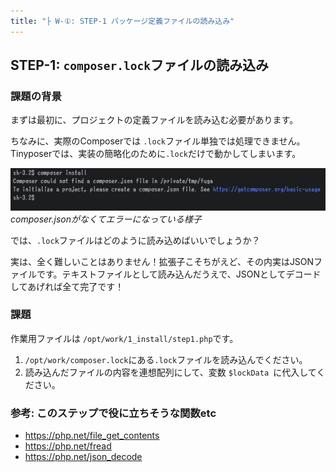 ```yaml
---
title: "├ W-①: STEP-1 パッケージ定義ファイルの読み込み"
---
```


## STEP-1: `composer.lock`ファイルの読み込み

### 課題の背景

まずは最初に、プロジェクトの定義ファイルを読み込む必要があります。

ちなみに、実際のComposerでは `.lock`ファイル単独では処理できません。Tinyposerでは、実装の簡略化のために`.lock`だけで動かしてしまいます。

![](/images/2_work1_2_step1_a/2/json-file-required.png)
_composer.jsonがなくてエラーになっている様子_

では、`.lock`ファイルはどのように読み込めばいいでしょうか？

実は、全く難しいことはありません！拡張子こそちがえど、その内実はJSONファイルです。テキストファイルとして読み込んだうえで、JSONとしてデコードしてあげれば全て完了です！

### 課題

作業用ファイルは `/opt/work/1_install/step1.php`です。

1. `/opt/work/composer.lock`にある`.lock`ファイルを読み込んでください。
2. 読み込んだファイルの内容を連想配列にして、変数 `$lockData `に代入してください。

### 参考: このステップで役に立ちそうな関数etc

- https://php.net/file_get_contents
- https://php.net/fread
- https://php.net/json_decode
